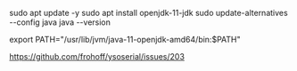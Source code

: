 sudo apt update -y 
sudo apt install openjdk-11-jdk
sudo update-alternatives --config java
java --version

export PATH="/usr/lib/jvm/java-11-openjdk-amd64/bin:$PATH"

https://github.com/frohoff/ysoserial/issues/203
